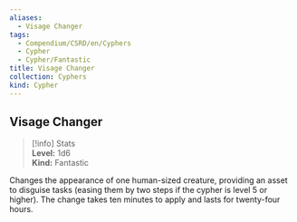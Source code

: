 ```yaml
---
aliases:
  - Visage Changer
tags:
  - Compendium/CSRD/en/Cyphers
  - Cypher
  - Cypher/Fantastic
title: Visage Changer
collection: Cyphers
kind: Cypher
---
```

## Visage Changer  
>[!info] Stats  
> **Level:** 1d6  
> **Kind:** Fantastic
  
Changes the appearance of one human-sized creature, providing an asset to disguise tasks (easing them by two steps if the cypher is level 5 or higher). The change takes ten minutes to apply and lasts for twenty-four hours.